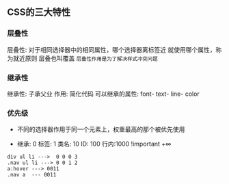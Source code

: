 ## CSS的三大特性

### 层叠性
 层叠性: 对于相同选择器中的相同属性，哪个选择器离标签近 就使用哪个属性，称为就近原则 层叠也叫覆盖
 `层叠性作用是为了解决样式冲突问题`

### 继承性

 继承性: 子承父业
 作用: 简化代码
 可以继承的属性: font- text- line- color

### 优先级

- 不同的选择器作用于同一个元素上，权重最高的那个被优先使用

- 继承: 0  标签: 1  类名: 10  ID: 100 行内:1000 !important +∞

```text
div ul li --->  0 0 0 3
.nav ul li ---> 0 0 1 2
a:hover ---> 0011
.nav a  --- 0011
```
